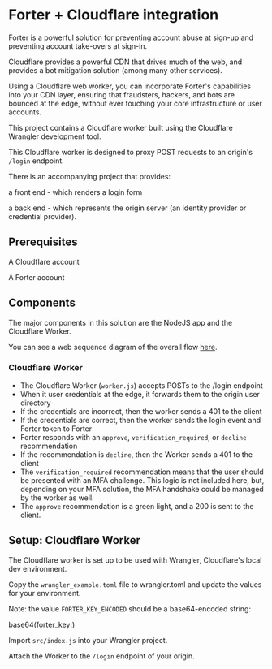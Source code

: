
# Forter + Cloudflare integration #

Forter is a powerful solution for preventing account abuse at sign-up and preventing account take-overs at sign-in.

Cloudflare provides a powerful CDN that drives much of the web, and provides a bot mitigation solution (among many other services).

Using a Cloudflare web worker, you can incorporate Forter's capabilities into your CDN layer, ensuring that fraudsters, hackers, and bots are bounced at the edge, without ever touching your core infrastructure or user accounts.

This project contains a Cloudflare worker built using the Cloudflare Wrangler development tool.

This Cloudflare worker is designed to proxy POST requests to an origin's `/login` endpoint.

There is an accompanying project that provides:

a front end - which renders a login form

a back end - which represents the origin server (an identity provider or credential provider). 

## Prerequisites ##

A Cloudflare account

A Forter account

## Components ##

The major components in this solution are the NodeJS app and the Cloudflare Worker.

You can see a web sequence diagram of the overall flow [here](https://tomgsmith99-images.s3.amazonaws.com/forter/forter_cloudflare.png).

### Cloudflare Worker ###

* The Cloudflare Worker (`worker.js`) accepts POSTs to the /login endpoint
* When it user credentials at the edge, it forwards them to the origin user directory
* If the credentials are incorrect, then the worker sends a 401 to the client
* If the credentials are correct, then the worker sends the login event and Forter token to Forter
* Forter responds with an `approve`, `verification_required`, or `decline` recommendation
* If the recommendation is `decline`, then the Worker sends a 401 to the client
* The `verification_required` recommendation means that the user should be presented with an MFA challenge. This logic is not included here, but, depending on your MFA solution, the MFA handshake could be managed by the worker as well.
* The `approve` recommendation is a green light, and a 200 is sent to the client.

## Setup: Cloudflare Worker ##

The Cloudflare worker is set up to be used with Wrangler, Cloudflare's local dev environment.

Copy the `wrangler_example.toml` file to wrangler.toml and update the values for your environment.

Note: the value `FORTER_KEY_ENCODED` should be a base64-encoded string:

base64(forter_key:)

Import `src/index.js` into your Wrangler project.

Attach the Worker to the `/login` endpoint of your origin.
